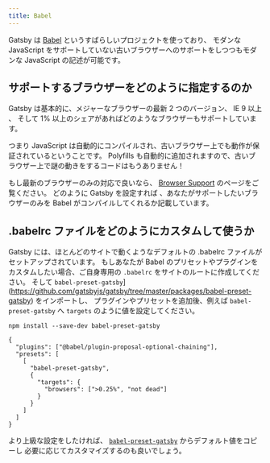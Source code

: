 ```yaml
---
title: Babel
---
```


Gatsby は [Babel](https://babeljs.io/) というすばらしいプロジェクトを使っており、
モダンな JavaScript をサポートしていない古いブラウザーへのサポートをしつつもモダンな JavaScript の記述が可能です。

## サポートするブラウザーをどのように指定するのか

Gatsby は基本的に、メジャーなブラウザーの最新 2 つのバージョン、 IE 9 以上 、
そして 1% 以上のシェアがあればどのようなブラウザーもサポートしています。

つまり JavaScript は自動的にコンパイルされ、古いブラウザー上でも動作が保証されているということです。
Polyfills も自動的に追加されますので、古いブラウザー上で謎の動きをするコードはもうありません！

もし最新のブラウザーのみの対応で良いなら、 [Browser Support](/docs/browser-support/) のページをご覧ください。
どのように Gatsby を設定すれば 、あなたがサポートしたいブラウザーのみを Babel がコンパイルしてくれるか記載しています。

## .babelrc ファイルをどのようにカスタムして使うか

Gatsby には、ほとんどのサイトで動くようなデフォルトの .babelrc ファイルがセットアップされています。
もしあなたが Babel のプリセットやプラグインをカスタムしたい場合、ご自身専用の `.babelrc` をサイトのルートに作成してください。
そして `babel-preset-gatsby`](https://github.com/gatsbyjs/gatsby/tree/master/packages/babel-preset-gatsby) をインポートし、
プラグインやプリセットを追加後、例えば `babel-preset-gatsby` へ `targets` のように値を設定してください。

```shell
npm install --save-dev babel-preset-gatsby
```

<!-- prettier-ignore-start -->
```json:title=.babelrc
{
  "plugins": ["@babel/plugin-proposal-optional-chaining"],
  "presets": [
    [
      "babel-preset-gatsby",
      {
        "targets": {
          "browsers": [">0.25%", "not dead"]
        }
      }
    ]
  ]
}
```
<!-- prettier-ignore-end -->

より上級な設定をしたければ、 [`babel-preset-gatsby`](https://github.com/gatsbyjs/gatsby/tree/master/packages/babel-preset-gatsby) からデフォルト値をコピーし
必要に応じてカスタマイズするのも良いでしょう。
